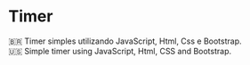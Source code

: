 # Timer

🇧🇷 Timer simples utilizando JavaScript, Html, Css e Bootstrap.                       
🇺🇸 Simple timer using JavaScript, Html, CSS and Bootstrap.
